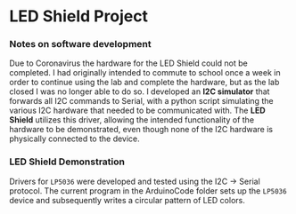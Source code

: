
# LED Shield Project

### Notes on software development

Due to Coronavirus the hardware for the LED Shield could not be completed.  I had originally intended to commute to school once a week in order to continue using the lab and complete the hardware, but as the lab closed I was no longer able to do so.  I developed an **I2C simulator** that forwards all I2C commands to Serial, with a python script simulating the various I2C hardware that needed to be communicated with.  The **LED Shield** utilizes this driver, allowing the intended functionality of the hardware to be demonstrated, even though none of the I2C hardware is physically connected to the device.

### LED Shield Demonstration

Drivers for `LP5036` were developed and tested using the I2C -> Serial protocol.  The current program in the ArduinoCode folder sets up the `LP5036` device and subsequently writes a circular pattern of LED colors.
